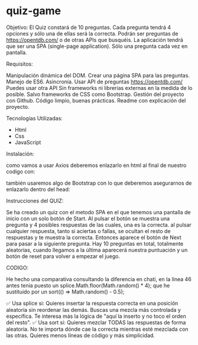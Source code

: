# quiz-game
Objetivo:
El Quiz constará de 10 preguntas. Cada pregunta tendrá 4 opciones y sólo una de ellas será la correcta.
Podrán ser preguntas de https://opentdb.com/ o de otras APIs que busquéis.
La aplicación tendrá que ser una SPA (single-page application). Sólo una pregunta cada vez en pantalla.

Requisitos:

Manipulación dinámica del DOM.
Crear una página SPA para las preguntas.
Manejo de ES6.
Asincronía. Usar API de preguntas https://opentdb.com/
Puedes usar otra API 
Sin frameworks ni librerias externas en la medida de lo posible.
Salvo frameworks de CSS como Bootstrap.
Gestión del proyecto con Github. 
Código limpio, buenas prácticas.
Readme con explicación del proyecto.

Tecnologías Utilizadas:
* Html
* Css
* JavaScript



Instalación:

como vamos a usar Axios deberemos enlazarlo en html al final de nuestro codigo con:
<script src="https://unpkg.com/axios/dist/axios.min.js"></script>

también usaremos algo de Bootstrap con lo que deberemos asegurarnos de enlazarlo dentro del head:
<link href="https://cdn.jsdelivr.net/npm/bootstrap@5.3.6/dist/css/bootstrap.min.css" rel="stylesheet"
    integrity="sha384-4Q6Gf2aSP4eDXB8Miphtr37CMZZQ5oXLH2yaXMJ2w8e2ZtHTl7GptT4jmndRuHDT" crossorigin="anonymous">




Instrucciones del QUIZ:

Se ha creado un quiz con el metodo SPA en el que tenemos una pantalla de inicio con un solo botón de Start.
Al pulsar el botón se muestra una pregunta y 4 posibles respuestas de las cuales, una es la correcta.
al pulsar cualquier respuesta, tanto si aciertas o fallas, se ocultan el resto de respuestas y te muestra la correcta.
Entonces aparece el botón de Next para pasar a la siguiente pregunta.
Hay 10 preguntas en total, totalmente aleatorias, cuando llegamos a la última aparecerá nuestra puntuación y un botón de reset para volver a empezar el juego.

CODIGO:

He hecho una comparativa consultando la diferencia en chati,
en la línea 46 antes tenia puesto un splice.Math.floor(Math.random() * 4);
que he sustituido por un sort(() => Math.random() - 0.5);

✅ Usa splice si:
Quieres insertar la respuesta correcta en una posición aleatoria sin reordenar las demás.
Buscas una mezcla más controlada y específica.
Te interesa más la lógica de "aquí la inserto y no toco el orden del resto".
✅ Usa sort si:
Quieres mezclar TODAS las respuestas de forma aleatoria.
No te importa dónde cae la correcta mientras esté mezclada con las otras.
Quieres menos líneas de código y más simplicidad.

